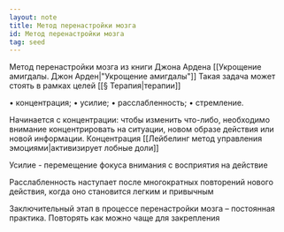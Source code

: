 ```yaml
---
layout: note
title: Метод перенастройки мозга
id: Метод перенастройки мозга
tag: seed
---
```






Метод перенастройки мозга из книги Джона Ардена [[Укрощение амигдалы. Джон Арден|"Укрощение амигдалы"]] 
Такая задача может стоять в рамках целей [[§ Терапия|терапии]]

• концентрация;
• усилие;
• расслабленность;
• стремление.

Начинается с концентрации: чтобы изменить что-либо, необходимо внимание концентрировать на ситуации, новом образе действия или новой информации. Концентрация [[Лейбелинг метод управления эмоциями|активизирует лобные доли]]

Усилие - перемещение фокуса внимания с восприятия на действие

Расслабленность наступает после многократных повторений нового действия, когда оно становится легким и привычным

Заключительный этап в процессе перенастройки мозга – постоянная практика. Повторять как можно чаще для закрепления 